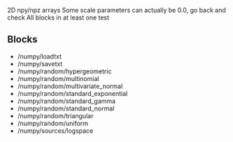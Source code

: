 2D npy/npz arrays
Some scale parameters can actually be 0.0, go back and check
All blocks in at least one test

## Blocks

* /numpy/loadtxt
* /numpy/savetxt
* /numpy/random/hypergeometric
* /numpy/random/multinomial
* /numpy/random/multivariate_normal
* /numpy/random/standard_exponential
* /numpy/random/standard_gamma
* /numpy/random/standard_normal
* /numpy/random/triangular
* /numpy/random/uniform
* /numpy/sources/logspace

